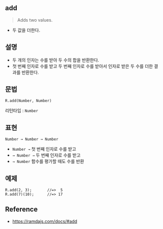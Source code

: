 ## add
> Adds two values.
- 두 값을 더한다.

## 설명
- 두 개의 인자는 수를 받아 두 수의 합을 반환한다.
- 첫 번째 인자로 수를 받고 두 번째 인자로 수를 받아서 인자로 받은 두 수를 더한 결과를 반환한다.

## 문법
```
R.add(Number, Number)
```
리턴타입 : `Number`

## 표현
```
Number → Number → Number
```
- `Number →` 첫 번째 인자로 수를 받고
- `→ Number →` 두 번째 인자로 수를 받고
- `→ Number` 함수를 평가할 때도 수를 반환

## 예제
```
R.add(2, 3);       //=>  5
R.add(7)(10);      //=> 17
```

## Reference
- https://ramdajs.com/docs/#add
